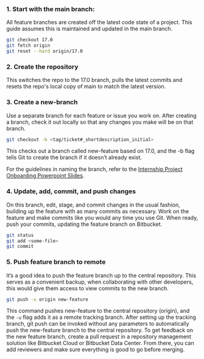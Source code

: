 ### 1. Start with the main branch:
All feature branches are created off the latest code state of a project. This guide assumes this is maintained and updated in the main branch.

```bash
git checkout 17.0
git fetch origin 
git reset --hard origin/17.0
```

### 2. Create the repository
This switches the repo to the 17.0 branch, pulls the latest commits and resets the repo's local copy of main to match the latest version.

### 3. Create a new-branch
Use a separate branch for each feature or issue you work on. After creating a branch, check it out locally so that any changes you make will be on that branch.
```bash
git checkout -b <tag/ticket#_shortdescription_initial>
```
This checks out a branch called new-feature based on 17.0, and the -b flag tells Git to create the branch if it doesn’t already exist.

For the guidelines in naming the branch, refer to the [Internship Project Onboarding Powerpoint Slides](https://docs.google.com/presentation/d/1LINVQgTBiO4kdD4QlNe1LBbFpGnc2T1iwKYvlhYjJvk/edit?usp=sharing).
### 4. Update, add, commit, and push changes
On this branch, edit, stage, and commit changes in the usual fashion, building up the feature with as many commits as necessary. Work on the feature and make commits like you would any time you use Git. When ready, push your commits, updating the feature branch on Bitbucket.
```bash
git status
git add <some-file>
git commit
```

### 5. Push feature branch to remote
It’s a good idea to push the feature branch up to the central repository. This serves as a convenient backup, when collaborating with other developers, this would give them access to view commits to the new branch.
```bash
git push -u origin new-feature
```
This command pushes new-feature to the central repository (origin), and the `-u` flag adds it as a remote tracking branch. After setting up the tracking branch, git push can be invoked without any parameters to automatically push the new-feature branch to the central repository. To get feedback on the new feature branch, create a pull request in a repository management solution like Bitbucket Cloud or Bitbucket Data Center. From there, you can add reviewers and make sure everything is good to go before merging.

